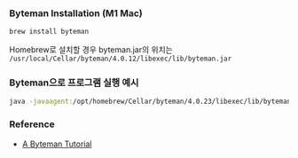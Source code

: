 ### Byteman Installation (M1 Mac)
```bash
brew install byteman
```
Homebrew로 설치할 경우 byteman.jar의 위치는 `/usr/local/Cellar/byteman/4.0.12/libexec/lib/byteman.jar`

### Byteman으로 프로그램 실행 예시
```bash
java -javaagent:/opt/homebrew/Cellar/byteman/4.0.23/libexec/lib/byteman.jar=script:main.btm com.leeeeeyeon.Main foo bar baz
```

### Reference
- [A Byteman Tutorial](https://developer.jboss.org/docs/DOC-17213)


